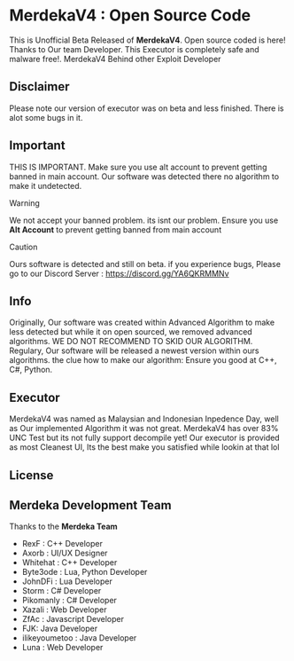 # MerdekaV4 : Open Source Code

This is Unofficial Beta Released of **MerdekaV4**. Open source coded is here! Thanks to Our team Developer. This Executor is completely safe and malware free!. MerdekaV4 Behind other Exploit Developer

## Disclaimer

Please note our version of executor was on beta and less finished. There is alot some bugs in it.

## Important

THIS IS IMPORTANT. Make sure you use alt account to prevent getting banned in main account. Our software was detected there no algorithm to make it undetected.

> [!WARNING]
> We not accept your banned problem. its isnt our problem. Ensure you use **Alt Account** to prevent getting banned from main account

> [!CAUTION]
> Ours software is detected and still on beta. if you experience bugs, Please go to our Discord Server : https://discord.gg/YA6QKRMMNv

## Info

Originally, Our software was created within Advanced Algorithm to make less detected but while it on open sourced, we removed advanced algorithms. WE DO NOT RECOMMEND TO SKID OUR ALGORITHM.
Regulary, Our software will be released a newest version within ours algorithms. the clue how to make our algorithm: Ensure you good at C++, C#, Python.

## Executor

MerdekaV4 was named as Malaysian and Indonesian Inpedence Day, well as Our implemented Algorithm it was not great. MerdekaV4 has over 83% UNC Test but its not fully support decompile yet!
Our executor is provided as most Cleanest UI, Its the best make you satisfied while lookin at that lol

## License


## Merdeka Development Team

Thanks to the **Merdeka Team**
- RexF : C++ Developer
- Axorb : UI/UX Designer
- Whitehat : C++ Developer
- Byte3ode : Lua, Python Developer
- JohnDFi : Lua Developer
- Storm : C# Developer
- Pikomanly : C# Developer
- Xazali : Web Developer
- ZfAc : Javascript Developer
- FJK: Java Developer
- ilikeyoumetoo : Java Developer
- Luna : Web Developer
